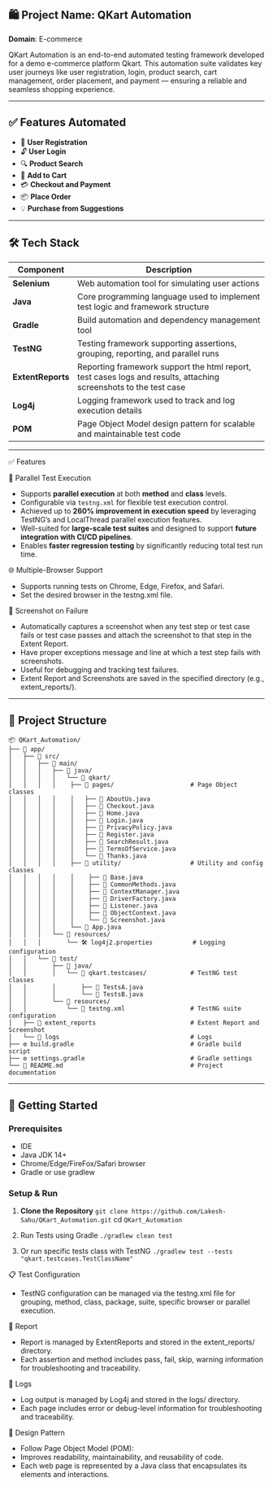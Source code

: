 ## 🛍️ Project Name: QKart Automation
**Domain**: E-commerce

QKart Automation is an end-to-end automated testing framework developed for a demo e-commerce platform Qkart.
This automation suite validates key user journeys like user registration, login, product search,
cart management, order placement, and payment — ensuring a reliable and seamless shopping experience.

---

## ✅ Features Automated
   
- 🔐 **User Registration**
- 🔓 **User Login**
- 🔍 **Product Search**
- 🛒 **Add to Cart**
- 💳 **Checkout and Payment**
- 📦 **Place Order**
- 💡 **Purchase from Suggestions**
   
---

## 🛠️ Tech Stack

| **Component**     | **Description**                                                                                                           |
|-------------------|---------------------------------------------------------------------------------------------------------------------------|
| **Selenium**      | Web automation tool for simulating user actions                                                                           |
| **Java**          | Core programming language used to implement test logic and framework structure                                            |
| **Gradle**        | Build automation and dependency management tool                                                                           |
| **TestNG**        | Testing framework supporting assertions, grouping, reporting, and parallel runs                                           |
| **ExtentReports** | Reporting framework support the html report, test cases logs and results, attaching screenshots to the test case          |
| **Log4j**         | Logging framework used to track and log execution details                                                                 |
| **POM**           | Page Object Model design pattern for scalable and maintainable test code                                                  |

---

✅ Features

🔁 Parallel Test Execution
- Supports **parallel execution** at both **method** and **class** levels.
- Configurable via `testng.xml` for flexible test execution control.
- Achieved up to **260% improvement in execution speed** by leveraging TestNG’s and LocalThread parallel execution features.
- Well-suited for **large-scale test suites** and designed to support **future integration with CI/CD pipelines**.
- Enables **faster regression testing** by significantly reducing total test run time.

🌐 Multiple-Browser Support
- Supports running tests on Chrome, Edge, Firefox, and Safari.
- Set the desired browser in the testng.xml file.

📸 Screenshot on Failure
- Automatically captures a screenshot when any test step or test case fails or test case passes and attach the screenshot to that step in the Extent Report.
- Have proper exceptions message and line at which a test step fails with screenshots.
- Useful for debugging and tracking test failures.
- Extent Report and Screenshots are saved in the specified directory (e.g., extent_reports/).

---

## 📁 Project Structure
```
📦 QKart_Automation/
├── 📁 app/
│   ├── 📁 src/
│   │   ├── 📁 main/
│   │   │   ├── 📁 java/
│   │   │   │   └── 📁 qkart/
│   │   │   │    ├── 📁 pages/                     # Page Object classes
│   │   │   │    │   ├── 📄 AboutUs.java
│   │   │   │    │   ├── 📄 Checkout.java
│   │   │   │    │   ├── 📄 Home.java
│   │   │   │    │   ├── 📄 Login.java
│   │   │   │    │   ├── 📄 PrivacyPolicy.java
│   │   │   │    │   ├── 📄 Register.java
│   │   │   │    │   ├── 📄 SearchResult.java
│   │   │   │    │   ├── 📄 TermsOfService.java
│   │   │   │    │   └── 📄 Thanks.java
│   │   │   │    ├── 📁 utility/                   # Utility and config classes
│   │   │   │    │    ├── 📄 Base.java
│   │   │   │    │    ├── 📄 CommonMethods.java
│   │   │   │    │    ├── 📄 ContextManager.java
│   │   │   │    │    ├── 📄 DriverFactory.java
│   │   │   │    │    ├── 📄 Listener.java
│   │   │   │    │    ├── 📄 ObjectContext.java
│   │   │   │    │    └── 📄 Screenshot.java   
│   │   │   │    └── 📄 App.java
│   │   │   └── 📁 resources/
│   │   │       └── 🛠️ log4j2.properties           # Logging configuration
│   │   └── 📁 test/
│   │       ├── 📁 java/
│   │       │   └── 📁 qkart.testcases/            # TestNG test classes
│   │       │       ├── 📄 TestsA.java
│   │       │       └── 📄 TestsB.java
│   │       └── 📁 resources/
│   │           └── 🧪 testng.xml                  # TestNG suite configuration
│   ├── 📁 extent_reports                          # Extent Report and Screenshot
│   └── 📁 logs                                    # Logs
├── ⚙️ build.gradle                                # Gradle build script
├── ⚙️ settings.gradle                             # Gradle settings
└── 📘 README.md                                   # Project documentation
```
---

## 🚀 Getting Started

### Prerequisites

- IDE
- Java JDK 14+
- Chrome/Edge/FireFox/Safari browser
- Gradle or use gradlew

### Setup & Run

1. **Clone the Repository**
   `git clone https://github.com/Lakesh-Sahu/QKart_Automation.git`
   cd `QKart_Automation`

2. Run Tests using Gradle
   `./gradlew clean test`

3. Or run specific tests class with TestNG
   `./gradlew test --tests "qkart.testcases.TestClassName"`

📋 Test Configuration
- TestNG configuration can be managed via the testng.xml file for grouping, method, class, package, suite, specific browser or parallel execution.

📝 Report
- Report is managed by ExtentReports and stored in the extent_reports/ directory.
- Each assertion and method includes pass, fail, skip, warning information for troubleshooting and traceability.
  
📝 Logs
- Log output is managed by Log4j and stored in the logs/ directory.
- Each page includes error or debug-level information for troubleshooting and traceability.

📌 Design Pattern
- Follow Page Object Model (POM):
- Improves readability, maintainability, and reusability of code.
- Each web page is represented by a Java class that encapsulates its elements and interactions.